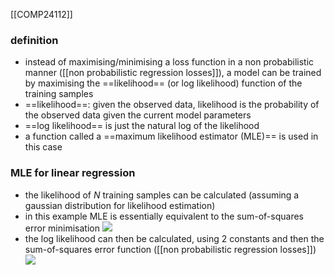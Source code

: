 [[COMP24112]]

### definition
- instead of maximising/minimising a loss function in a non probabilistic manner ([[non probabilistic regression losses]]), a model can be trained by maximising the ==likelihood== (or log likelihood) function of the training samples
- ==likelihood==: given the observed data, likelihood is the probability of the observed data given the current model parameters
- ==log likelihood== is just the natural log of the likelihood
- a function called a ==maximum likelihood estimator (MLE)== is used in this case

### MLE for linear regression
- the likelihood of $N$ training samples can be calculated (assuming a gaussian distribution for likelihood estimation)
- in this example MLE is essentially equivalent to the sum-of-squares error minimisation
![](https://i.imgur.com/z9Z4EkC.png)
- the log likelihood can then be calculated, using 2 constants and then the sum-of-squares error function ([[non probabilistic regression losses]])
![](https://i.imgur.com/C74op5d.png)
